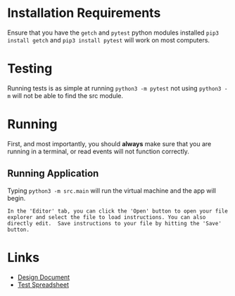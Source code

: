# Installation Requirements

Ensure that you have the `getch` and `pytest` python modules installed `pip3 install getch` and `pip3 install pytest`
will work on most computers.

# Testing

Running tests is as simple at running `python3 -m pytest` not using `python3 -m` will not be able to find the src
module.

# Running

First, and most importantly, you should **always** make sure that you are running in a terminal, or read events will not
function correctly.

## Running Application

Typing `python3 -m src.main` will run the virtual machine and the app will begin. 

    In the 'Editor' tab, you can click the 'Open' button to open your file explorer and select the file to load instructions. You can also directly edit.  Save instructions to your file by hitting the 'Save' button.

# Links

- [Design Document](DESIGN.md)
- [Test Spreadsheet](https://docs.google.com/spreadsheets/d/1QTb8sKVDeXY4Bi7FBApc3YbCMB7P11IFhFzOigon37I/edit?usp=sharing)